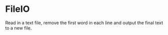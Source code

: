# FileIO
Read in a text file, remove the first word in each line and output the final text to a new file.
